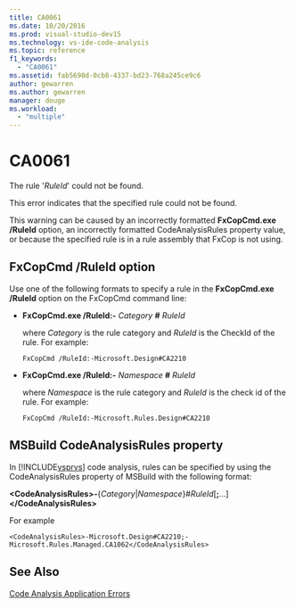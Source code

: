 ```yaml
---
title: CA0061
ms.date: 10/20/2016
ms.prod: visual-studio-dev15
ms.technology: vs-ide-code-analysis
ms.topic: reference
f1_keywords:
  - "CA0061"
ms.assetid: fab5690d-0cb8-4337-bd23-768a245ce9c6
author: gewarren
ms.author: gewarren
manager: douge
ms.workload:
  - "multiple"
---
```

# CA0061
The rule '*RuleId*' could not be found.

 This error indicates that the specified rule could not be found.

 This warning can be caused by an incorrectly formatted **FxCopCmd.exe /RuleId** option, an incorrectly formatted CodeAnalysisRules property value, or because the specified rule is in a rule assembly that FxCop is not using.

## FxCopCmd /RuleId option
 Use one of the following formats to specify a rule in the **FxCopCmd.exe /RuleId** option on the FxCopCmd command line:

-   **FxCopCmd.exe /RuleId:-** *Category* **#** *RuleId*

     where *Category* is the rule category and *RuleId* is the CheckId of the rule. For example:

    ```
    FxCopCmd /RuleId:-Microsoft.Design#CA2210
    ```

-   **FxCopCmd.exe /RuleId:-** *Namespace* **#** *RuleId*

     where *Namespace* is the rule category and *RuleId* is the check id of the rule. For example:

    ```
    FxCopCmd /RuleId:-Microsoft.Rules.Design#CA2210
    ```

## MSBuild CodeAnalysisRules property
 In [!INCLUDE[vsprvs](../code-quality/includes/vsprvs_md.md)] code analysis, rules can be specified by using the CodeAnalysisRules property of MSBuild with the following format:

 **\<CodeAnalysisRules>-**{*Category*&#124;*Namespace*}#*RuleId*[**;**...]**\</CodeAnalysisRules>**

 For example

```
<CodeAnalysisRules>-Microsoft.Design#CA2210;-Microsoft.Rules.Managed.CA1062</CodeAnalysisRules>
```

## See Also
 [Code Analysis Application Errors](../code-quality/code-analysis-application-errors.md)
